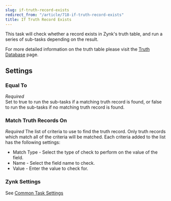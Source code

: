 ```yaml
---
slug: if-truth-record-exists
redirect_from: "/article/718-if-truth-record-exists"
title: If Truth Record Exists
---
```

This task will check whether a record exists in Zynk's truth table, and run a series of sub-tasks depending on the result.

For more detailed information on the truth table please visit the [Truth Database](truth-database) page.

## Settings
### Equal To
_Required_  
Set to true to run the sub-tasks if a matching truth record is found, or false to run the sub-tasks if no matching truth record is found.	  

### Match Truth Records On
_Required_
The list of criteria to use to find the truth record. Only truth records which match all of the criteria will be matched. Each criteria added to the list has the following settings:	

 * Match Type - Select the type of check to perform on the value of the field.
 * Name - Select the field name to check.
 * Value - Enter the value to check for.

### Zynk Settings
See [Common Task Settings](common-task-settings)